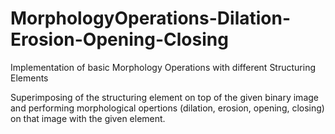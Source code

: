 # MorphologyOperations-Dilation-Erosion-Opening-Closing

Implementation of basic Morphology Operations with different Structuring Elements

Superimposing of the structuring element on top of the given binary image and 
performing morphological opertions (dilation, erosion, opening, closing) on 
that image with the given element.
